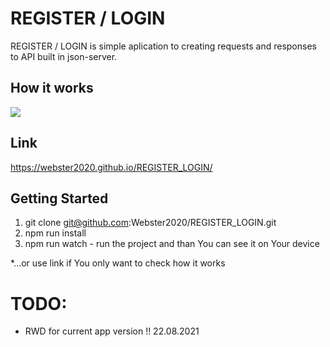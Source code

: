 # REGISTER / LOGIN

REGISTER / LOGIN is simple aplication to creating requests and responses to API built in json-server.

## How it works
![](REGISTER_LOGIN.gif)

## Link
https://webster2020.github.io/REGISTER_LOGIN/

## Getting Started
1. git clone git@github.com:Webster2020/REGISTER_LOGIN.git
2. npm run install
3. npm run watch - run the project and than You can see it on Your device

*...or use link if You only want to check how it works

# TODO:
- RWD for current app version !! 22.08.2021